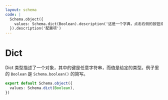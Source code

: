 ```yaml
---
layout: schema
code: |
  Schema.object({
    values: Schema.dict(Boolean).description('这是一个字典，点击右侧的按钮添加属性。'),
  }).description('配置项')
---
```


# Dict

Dict 类型描述了一个对象，其中的键是任意字符串，而值是给定的类型。例子里的 `Boolean` 是 `Schema.boolean()` 的简写。

```ts
export default Schema.object({
  values: Schema.dict(Boolean),
})
```
